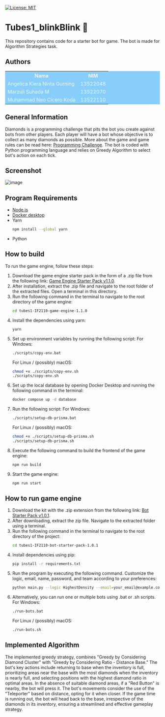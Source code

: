 [![License: MIT](https://img.shields.io/badge/License-MIT-yellow.svg)](https://opensource.org/licenses/MIT)

# Tubes1_blinkBlink 💎
This repository contains code for a starter bot for game. The bot is made for Algorithm Strategies task.

## Authors
<table style="width:100%; background-color:#87CEFA; color:#F0F8FF;">
  <tr>
    <th>Nama</th>
    <th>NIM</th>
  </tr>
  <tr>
    <td>Angelica Kiera Ninta Gurning</td>
    <td>13522048</td>
  </tr>
  <tr>
    <td>Marzuli Suhada M</td>
    <td>13522070</td>
  </tr>
  <tr>
    <td>Muhammad Neo Cicero Koda</td>
    <td>13522110</td>
  </tr>
</table>

## General Information

Diamonds is a programming challenge that pits the bot you create against bots from other players. Each player will have a bot whose objective is to collect as many diamonds as possible. More about the game and game rules can be read here: [Programming Challenge](https://github.com/Etimo/diamonds2/blob/main/RULES.md).
The bot is coded with Python programming language and relies on Greedy Algorithm to select bot's action on each tick.

## Screenshot
![image](https://drive.google.com/file/d/1YFF1LOsg3o2gyaqaq21iHUwUH70GmCqy/view?usp=sharing)

## Program Requirements

- [Node.js](https://nodejs.org/en) 
- [Docker desktop](https://www.docker.com/products/docker-desktop/) 
- Yarn 
    ```bash
    npm install --global yarn
    ```
- Python

## How to build
To run the game engine, follow these steps:
1. Download the game engine starter pack in the form of a .zip file from the following link: [Game Engine Starter Pack v1.1.0](https://github.com/haziqam/tubes1-IF2211-game-engine/releases/tag/v1.1.0).
2. After installation, extract the .zip file and navigate to the root folder of the extracted files. Open a terminal in this directory.
3. Run the following command in the terminal to navigate to the root directory of the game engine:
    ```bash
    cd tubes1-IF2110-game-engine-1.1.0
    ```
4. Install the dependencies using yarn:
    ```bash
    yarn
    ```
5. Set up environment variables by running the following script: 
    For Windows:
    ```bash
    ./scripts/copy-env.bat
    ```
    For Linux / (possibly) macOS:
    ```bash
    chmod +x ./scripts/copy-env.sh
    ./scripts/copy-env.sh
    ```
6. Set up the local database by opening Docker Desktop and running the following command in the terminal:
    ```bash
    docker compose up -d database
    ```
7. Run the following script:
    For Windows:
    ```bash
    ./scripts/setup-db-prisma.bat
    ```
    For Linux / (possibly) macOS:
    ```bash
    chmod +x ./scripts/setup-db-prisma.sh
    ./scripts/setup-db-prisma.sh
    ```
8. Execute the following command to build the frontend of the game engine:
    ```bash
    npm run build
    ```
9. Start the game engine:
    ```bash
    npm run start
    ```

## How to run game engine
1. Download the kit with the .zip extension from the following link: [Bot Starter Pack v1.0.1](https://github.com/haziqam/tubes1-IF2211-bot-starter-pack/releases/tag/v1.0.1).
2. After downloading, extract the zip file. Navigate to the extracted folder using a terminal.
3. Run the following command in the terminal to navigate to the root directory of the project:
    ```bash
    cd tubes1-IF2110-bot-starter-pack-1.0.1
    ```
4. Install dependencies using pip:
    ```bash
    pip install -r requirements.txt
    ```
5. Run the program by executing the following command. Customize the logic, email, name, password, and team according to your preferences:
    ```bash
    python main.py --logic HighestDensity --email=your_email@example.com --name=your_name --password=your_password --team etimo
    ```
6. Alternatively, you can run one or multiple bots using .bat or .sh scripts. 
    For Windows:
    ```bash
    ./run-bots.bat
    ```
    For Linux / (possibly) macOS:
    ```bash
    ./run-bots.sh
    ```

## Implemented Algorithm
The implemented greedy strategy, combines "Greedy by Considering Diamond Cluster" with "Greedy by Considering Ratio - Distance Base." The bot's key actions include returning to base when the inventory is full, prioritizing areas near the base with the most diamonds when the inventory is nearly full, and selecting positions with the highest diamond ratio in optimal areas. In the absence of suitable diamond areas, if a "Red Button" is nearby, the bot will press it. The bot's movements consider the use of the "Teleporter" based on distance, opting for it when closer. If the game time is running out, the bot will head back to the base, irrespective of the diamonds in its inventory, ensuring a streamlined and effective gameplay strategy.
